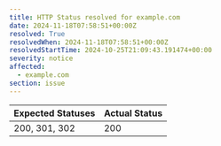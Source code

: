 ```yaml
---
title: HTTP Status resolved for example.com
date: 2024-11-18T07:58:51+00:00Z
resolved: True
resolvedWhen: 2024-11-18T07:58:51+00:00Z
resolvedStartTime: 2024-10-25T21:09:43.191474+00:00
severity: notice
affected:
  - example.com
section: issue
---
```


| Expected Statuses | Actual Status  |
|-------------------|----------------|
| 200, 301, 302 | 200 |
